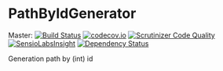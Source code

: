 # PathByIdGenerator

Master:
[![Build Status](https://travis-ci.org/t4web/PathByIdGenerator.svg?branch=master)](https://travis-ci.org/t4web/PathByIdGenerator)
[![codecov.io](http://codecov.io/github/t4web/PathByIdGenerator/coverage.svg?branch=master)](http://codecov.io/github/t4web/PathByIdGenerator?branch=master)
[![Scrutinizer Code Quality](https://scrutinizer-ci.com/g/t4web/ActionInjections/badges/quality-score.png?b=master)](https://scrutinizer-ci.com/g/t4web/ActionInjections/?branch=master)
[![SensioLabsInsight](https://insight.sensiolabs.com/projects/f31d9b25-5bd9-4f9c-8fb5-4a4591faa8ea/mini.png)](https://insight.sensiolabs.com/projects/f31d9b25-5bd9-4f9c-8fb5-4a4591faa8ea)
[![Dependency Status](https://www.versioneye.com/user/projects/5557420e95febe50ad0000f1/badge.svg?style=flat)](https://www.versioneye.com/user/projects/5557420e95febe50ad0000f1)

Generation path by (int) id
